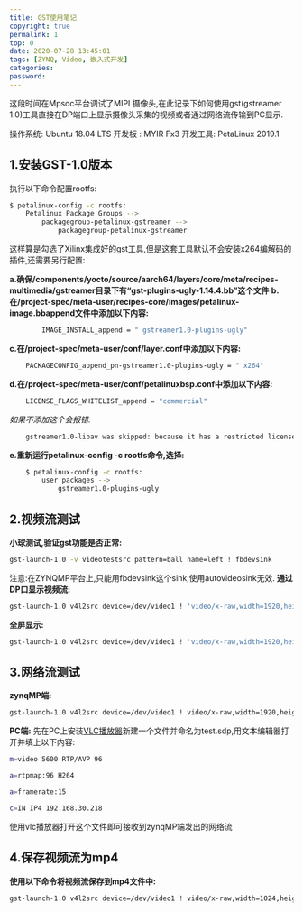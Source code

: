 ```yaml
---
title: GST使用笔记
copyright: true
permalink: 1
top: 0
date: 2020-07-28 13:45:01
tags: [ZYNQ, Video, 嵌入式开发]
categories:
password:
---
```

这段时间在Mpsoc平台调试了MIPI 摄像头,在此记录下如何使用gst(gstreamer 1.0)工具直接在DP端口上显示摄像头采集的视频或者通过网络流传输到PC显示.

操作系统: Ubuntu 18.04 LTS
开发板  : MYIR Fx3
开发工具: PetaLinux 2019.1

<!-- more -->

## 1.安装GST-1.0版本

执行以下命令配置rootfs:

```bash
$ petalinux-config -c rootfs:
    Petalinux Package Groups -->
        packagegroup-petalinux-gstreamer -->
            packagegroup-petalinux-gstreamer
```

这样算是勾选了Xilinx集成好的gst工具,但是这套工具默认不会安装x264编解码的插件,还需要另行配置:

**a.确保<Petalinux installed directory>/components/yocto/source/aarch64/layers/core/meta/recipes-multimedia/gstreamer目录下有“gst-plugins-ugly-1.14.4.bb”这个文件**
**b.在<petalinux-project-root>/project-spec/meta-user/recipes-core/images/petalinux-image.bbappend文件中添加以下内容:**

```bash
        IMAGE_INSTALL_append = " gstreamer1.0-plugins-ugly"
```

**c.在<petalinux-project-root>/project-spec/meta-user/conf/layer.conf中添加以下内容:**

```bash
    PACKAGECONFIG_append_pn-gstreamer1.0-plugins-ugly = " x264"
```

**d.在<petalinux-project-root>/project-spec/meta-user/conf/petalinuxbsp.conf中添加以下内容:**

```bash
    LICENSE_FLAGS_WHITELIST_append = "commercial"
```

*如果不添加这个会报错:*

```bash
    gstreamer1.0-libav was skipped: because it has a restricted license not whitelisted in LICENSE_FLAGS_WHITELIST
```

**e.重新运行petalinux-config -c rootfs命令,选择:**

```bash
    $ petalinux-config -c rootfs:
        user packages -->
            gstreamer1.0-plugins-ugly
```

## 2.视频流测试

**小球测试,验证gst功能是否正常:**

```bash
gst-launch-1.0 -v videotestsrc pattern=ball name=left ! fbdevsink  
```

注意:在ZYNQMP平台上,只能用fbdevsink这个sink,使用autovideosink无效.
**通过DP口显示视频流:**

```bash
gst-launch-1.0 v4l2src device=/dev/video1 ! 'video/x-raw,width=1920,height=1080,framerate=30/1' ! queue2 ! videorate ! videoscale ! videoconvert ! fbdevsink
```

**全屏显示:**

```bash
gst-launch-1.0 v4l2src device=/dev/video1 ! 'video/x-raw,width=1920,height=1080,framerate=30/1' ! queue2 ! videorate ! videoscale ! videoconvert ! kmssink bus-id=fd4a0000.zynqmp-display fullscreen-overlay=1  
```

## 3.网络流测试

**zynqMP端:**

```bash
gst-launch-1.0 v4l2src device=/dev/video1 ! video/x-raw,width=1920,height=1080,framerate=5/1 ! videorate ! videoscale ! videoconvert ! x264enc ! h264parse config-interval=-1 ! rtph264pay ! udpsink host=192.168.30.218 port=5600
```

**PC端:**
先在PC上安装[VLC播放器](https://www.videolan.org/)新建一个文件并命名为test.sdp,用文本编辑器打开并填上以下内容:

```bash
m=video 5600 RTP/AVP 96

a=rtpmap:96 H264

a=framerate:15

c=IN IP4 192.168.30.218
```

使用vlc播放器打开这个文件即可接收到zynqMP端发出的网络流

## 4.保存视频流为mp4

**使用以下命令将视频流保存到mp4文件中:**

```bash
gst-launch-1.0 v4l2src device=/dev/video1 ! video/x-raw,width=1024,height=768,framerate=15/1 ! videoconvert ! x264enc tune=zerolatency ! matroskamux ! filesink location = output1.mp4
```
